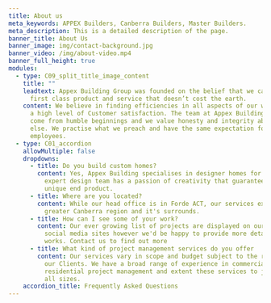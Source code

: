 ```yaml
---
title: About us
meta_keywords: APPEX Builders, Canberra Builders, Master Builders.
meta_description: This is a detailed description of the page.
banner_title: About Us
banner_image: img/contact-background.jpg
banner_video: /img/about-video.mp4
banner_full_height: true
modules:
  - type: C09_split_title_image_content
    title: ""
    leadtext: Appex Building Group was founded on the belief that we can provide a
      first class product and service that doesn’t cost the earth.
    content: We believe in finding efficiencies in all aspects of our work to ensure
      a high level of Customer satisfaction. The team at Appex Building have
      come from humble beginnings and we value honesty and integrity above all
      else. We practise what we preach and have the same expectation for our
      employees.
  - type: C01_accordion
    allowMultiple: false
    dropdowns:
      - title: Do you build custom homes?
        content: Yes, Appex Building specialises in designer homes for all budgets. Our
          expert design team has a passion of creativity that guarantees a
          unique end product.
      - title: Where are you located?
        content: While our head office is in Forde ACT, our services extend to the
          greater Canberra region and it's surrounds.
      - title: How can I see some of your work?
        content: Our ever growing list of projects are displayed on our website and
          social media sites however we'd be happy to provide more detail on our
          works. Contact us to find out more
      - title: What kind of project management services do you offer
        content: Our services vary in scope and budget subject to the requirements of
          our Clients. We have a broad range of experience in commercial and
          residential project management and extent these services to jobs of
          all sizes.
    accordion_title: Frequently Asked Questions
---
```

